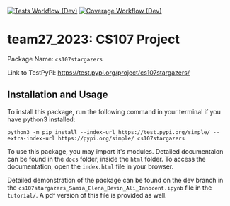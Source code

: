 [![Tests Workflow (Dev)](https://code.harvard.edu/CS107/team27_2023/actions/workflows/tests.yml/badge.svg?branch=dev)](https://code.harvard.edu/CS107/team27_2023/actions/workflows/tests.yml)
[![Coverage Workflow (Dev)](https://code.harvard.edu/CS107/team27_2023/actions/workflows/coverage.yml/badge.svg?branch=dev)](https://code.harvard.edu/CS107/team27_2023/actions/workflows/coverage.yml)

# team27_2023: CS107 Project

Package Name: `cs107stargazers`

Link to TestPyPI: https://test.pypi.org/project/cs107stargazers/

## Installation and Usage

To install this package, run the following command in your terminal if you have python3 installed:

```
python3 -m pip install --index-url https://test.pypi.org/simple/ --extra-index-url https://pypi.org/simple/ cs107stargazers
```

To use this package, you may import it's modules. Detailed documentaion can be found in the `docs` folder, inside the `html` folder. To access the documentation, open the `index.html` file in your browser.

Detailed demonstration of the package can be found on the dev branch in the `cs107stargazers_Samia_Elena_Devin_Ali_Innocent.ipynb` file in the `tutorial/`. A pdf version of this file is provided as well.
